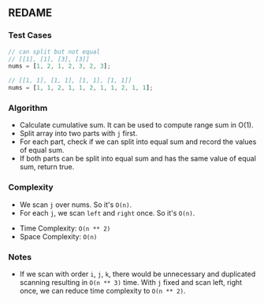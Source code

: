 ## REDAME

### Test Cases

```js
// can split but not equal
// [[1], [1], [3], [3]]
nums = [1, 2, 1, 2, 3, 2, 3];

// [[1, 1], [1, 1], [1, 1], [1, 1]]
nums = [1, 1, 2, 1, 1, 2, 1, 1, 2, 1, 1];
```

### Algorithm

- Calculate cumulative sum. It can be used to compute range sum in O(1).
- Split array into two parts with `j` first.
- For each part, check if we can split into equal sum and record the values of equal sum.
- If both parts can be split into equal sum and has the same value of equal sum, return true.

### Complexity

- We scan `j` over nums. So it's `O(n)`.
- For each `j`, we scan `left` and `right` once. So it's `O(n)`.

* Time Complexity: `O(n ** 2)`
* Space Complexity: `O(n)`

### Notes

- If we scan with order `i`, `j`, `k`, there would be unnecessary and duplicated scanning resulting in `O(n ** 3)` time. With `j` fixed and scan left, right once, we can reduce time complexity to `O(n ** 2)`.
